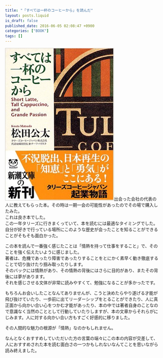 ```yaml
---
title: "「すべては一杯のコーヒーから」を読んだ"
layout: posts.liquid
is_draft: false
published_date: 2016-06-05 02:08:47 +0900
categories: ["BOOK"]
tags: []
---
```


 <img class="in_article" src="/public/images/2017/09/ee2bd-0w2yt9oxjqlncw49n.jpg">出会った会社の代表の人に教えてもらった本。その時は一期一会の可能性があったのでその場で購入したみた。  
これは良き本でした。  
この一年タリーズに行きまくっていて、本を読むには最適なタイミングでした。自分が好きで行っている場所にこのような歴史が会ったことを知ることができることがそもそも面白かった。

この本を読んで一番強く感じたことは「情熱を持って仕事をすること」で、そのことを強く伝えたいように感じました。  
著者は、危機であったり障害であったりすることをとにかく素早く動き徹底することで切り抜けたり掴み取ったりします。  
そのバックには情熱があり、その情熱の背後にはさらに目的があり、またその背後には夢があります。  
それを感じさせる文体が非常に読みやすくて、勉強になることが多かったです。

もちろんお会いしたことなんてありませんが、こうと決めたらやり遂げる才能が飛び抜けていたり、一歩前に出てリーダーシップをとることができたり、人に真正面から向かい合い心をつかむ才能があったり、本の中では著者自身のことなので意識なく当然のこととして行動していたりしますが、本の文章からそれらがにじみます。人に対する向かい合い方もすごく好感的に移りました。

その人間的な魅力の根源が「情熱」なのかもしれません。

なんとなくおすすめしていただいた方の言葉の端々にこの本の内容が交差して、人におすすめされた本を読む面白さの一つかもしれないなんてことを思いながら読み終えました。


